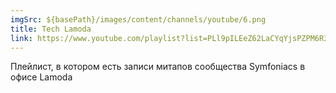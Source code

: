 ```yaml
---
imgSrc: ${basePath}/images/content/channels/youtube/6.png
title: Tech Lamoda
link: https://www.youtube.com/playlist?list=PLl9pILEeZ62LaCYqYjsPZPM6R3AKx6gCI
---
```


Плейлист, в котором есть записи митапов сообщества Symfoniacs в офисе Lamoda
